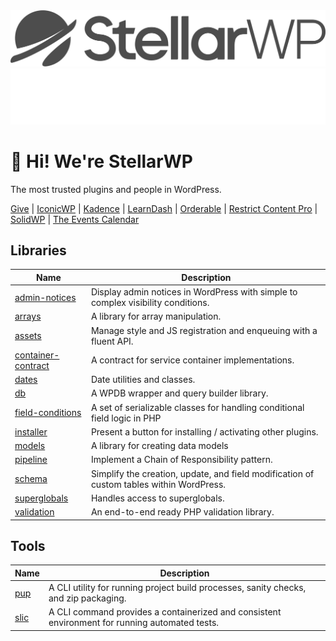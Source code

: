 <img src="https://github.com/stellarwp/.github/blob/main/images/stellarwp-logo.png#gh-light-mode-only" alt="StellarWP" width="650" />
<img src="https://github.com/stellarwp/.github/blob/main/images/stellarwp-logo-white.png#gh-dark-mode-only" alt="StellarWP" width="650" />


# :wave: Hi! We're StellarWP

The most trusted plugins and people in WordPress.

[Give](https://givewp.com) | [IconicWP](https://iconicwp.com) | [Kadence](https://kadencewp.com) | [LearnDash](https://learndash.com) | [Orderable](https://orderable.com) | [Restrict Content Pro](https://restrictcontentpro.com) | [SolidWP](https://solidwp.com) | [The Events Calendar](https://theeventscalendar.com)

## Libraries

| Name | Description |
|---|---|
| [admin-notices](https://github.com/stellarwp/admin-notices) | Display admin notices in WordPress with simple to complex visibility conditions. |
| [arrays](https://github.com/stellarwp/arrays) | A library for array manipulation. |
| [assets](https://github.com/stellarwp/assets) | Manage style and JS registration and enqueuing with a fluent API. |
| [container-contract](https://github.com/stellarwp/container-contract) | A contract for service container implementations. |
| [dates](https://github.com/stellarwp/dates) | Date utilities and classes. |
| [db](https://github.com/stellarwp/db) | A WPDB wrapper and query builder library. |
| [field-conditions](https://github.com/stellarwp/field-conditions) | A set of serializable classes for handling conditional field logic in PHP |
| [installer](https://github.com/stellarwp/installer) | Present a button for installing / activating other plugins. |
| [models](https://github.com/stellarwp/models) | A library for creating data models |
| [pipeline](https://github.com/stellarwp/pipeline) | Implement a Chain of Responsibility pattern. |
| [schema](https://github.com/stellarwp/schema) | Simplify the creation, update, and field modification of custom tables within WordPress. |
| [superglobals](https://github.com/stellarwp/superglobals) | Handles access to superglobals. |
| [validation](https://github.com/stellarwp/validation) | An end-to-end ready PHP validation library. |

## Tools

| Name | Description |
|---|---|
| [pup](https://github.com/stellarwp/pup) | A CLI utility for running project build processes, sanity checks, and zip packaging. |
| [slic](https://github.com/stellarwp/slic) | A CLI command provides a containerized and consistent environment for running automated tests. |

